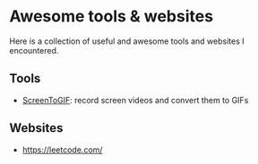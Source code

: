 # Awesome tools & websites

Here is a collection of useful and awesome tools and websites I encountered.

## Tools

- [ScreenToGIF](https://www.screentogif.com/): record screen videos and convert them to GIFs

## Websites

- <https://leetcode.com/>
